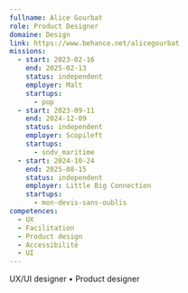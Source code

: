 ```yaml
---
fullname: Alice Gourbat
role: Product Designer
domaine: Design
link: https://www.behance.net/alicegourbat
missions:
  - start: 2023-02-16
    end: 2025-02-13
    status: independent
    employer: Malt
    startups:
      - pop
  - start: 2023-09-11
    end: 2024-12-09
    status: independent
    employer: Scopileft
    startups:
      - sndv_maritime
  - start: 2024-10-24
    end: 2025-08-15
    status: independent
    employer: Little Big Connection
    startups:
      - mon-devis-sans-oublis
competences:
  - UX
  - Facilitation
  - Product design
  - Accessibilité
  - UI
---
```

UX/UI designer • Product designer 